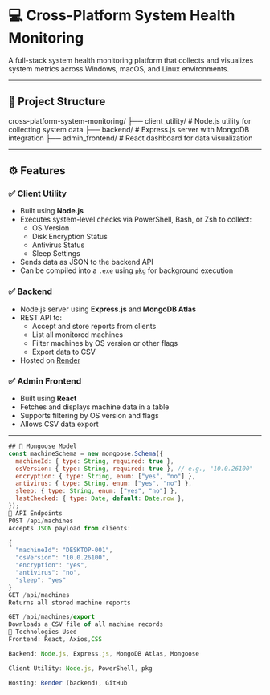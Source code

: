 # 💻 Cross-Platform System Health Monitoring

A full-stack system health monitoring platform that collects and visualizes system metrics across Windows, macOS, and Linux environments.

---

## 📁 Project Structure

cross-platform-system-monitoring/
├── client_utility/ # Node.js utility for collecting system data
├── backend/ # Express.js server with MongoDB integration
├── admin_frontend/ # React dashboard for data visualization


---

## ⚙️ Features

### ✅ Client Utility
- Built using **Node.js**
- Executes system-level checks via PowerShell, Bash, or Zsh to collect:
  - OS Version
  - Disk Encryption Status
  - Antivirus Status
  - Sleep Settings
- Sends data as JSON to the backend API
- Can be compiled into a `.exe` using [`pkg`](https://github.com/vercel/pkg) for background execution

### ✅ Backend
- Node.js server using **Express.js** and **MongoDB Atlas**
- REST API to:
  - Accept and store reports from clients
  - List all monitored machines
  - Filter machines by OS version or other flags
  - Export data to CSV
- Hosted on [Render](https://render.com)

### ✅ Admin Frontend
- Built using **React**
- Fetches and displays machine data in a table
- Supports filtering by OS version and flags
- Allows CSV data export

---


```js
## 🧾 Mongoose Model
const machineSchema = new mongoose.Schema({
  machineId: { type: String, required: true },
  osVersion: { type: String, required: true }, // e.g., "10.0.26100"
  encryption: { type: String, enum: ["yes", "no"] },
  antivirus: { type: String, enum: ["yes", "no"] },
  sleep: { type: String, enum: ["yes", "no"] },
  lastChecked: { type: Date, default: Date.now },
});
🔌 API Endpoints
POST /api/machines
Accepts JSON payload from clients:

{
  "machineId": "DESKTOP-001",
  "osVersion": "10.0.26100",
  "encryption": "yes",
  "antivirus": "no",
  "sleep": "yes"
}
GET /api/machines
Returns all stored machine reports

GET /api/machines/export
Downloads a CSV file of all machine records
🔧 Technologies Used
Frontend: React, Axios,CSS 

Backend: Node.js, Express.js, MongoDB Atlas, Mongoose

Client Utility: Node.js, PowerShell, pkg

Hosting: Render (backend), GitHub
